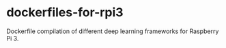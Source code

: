 # dockerfiles-for-rpi3

Dockerfile compilation of different deep learning frameworks for Raspberry Pi 3.
